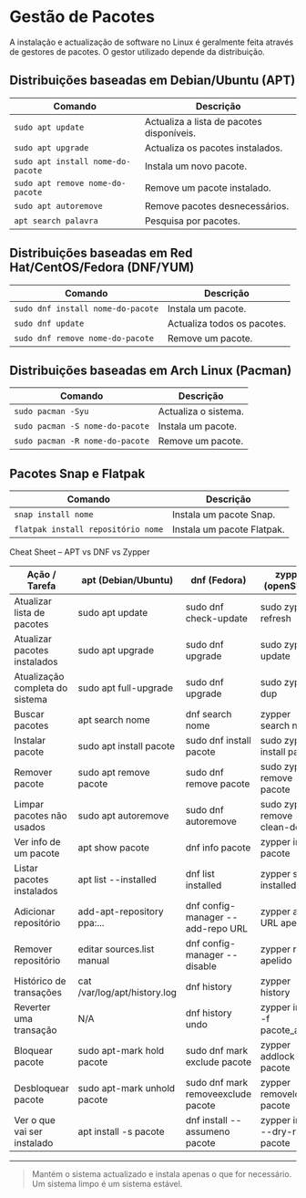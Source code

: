 # Gestão de Pacotes

A instalação e actualização de software no Linux é geralmente feita através de gestores de pacotes. O gestor utilizado depende da distribuição.

## Distribuições baseadas em Debian/Ubuntu (APT)

| Comando | Descrição |
|--------|-----------|
| `sudo apt update` | Actualiza a lista de pacotes disponíveis. |
| `sudo apt upgrade` | Actualiza os pacotes instalados. |
| `sudo apt install nome-do-pacote` | Instala um novo pacote. |
| `sudo apt remove nome-do-pacote` | Remove um pacote instalado. |
| `sudo apt autoremove` | Remove pacotes desnecessários. |
| `apt search palavra` | Pesquisa por pacotes. |

## Distribuições baseadas em Red Hat/CentOS/Fedora (DNF/YUM)

| Comando | Descrição |
|--------|-----------|
| `sudo dnf install nome-do-pacote` | Instala um pacote. |
| `sudo dnf update` | Actualiza todos os pacotes. |
| `sudo dnf remove nome-do-pacote` | Remove um pacote. |

## Distribuições baseadas em Arch Linux (Pacman)

| Comando | Descrição |
|--------|-----------|
| `sudo pacman -Syu` | Actualiza o sistema. |
| `sudo pacman -S nome-do-pacote` | Instala um pacote. |
| `sudo pacman -R nome-do-pacote` | Remove um pacote. |

## Pacotes Snap e Flatpak

| Comando | Descrição |
|--------|-----------|
| `snap install nome` | Instala um pacote Snap. |
| `flatpak install repositório nome` | Instala um pacote Flatpak. |



Cheat Sheet – APT vs DNF vs Zypper

Ação / Tarefa                        | apt (Debian/Ubuntu)           | dnf (Fedora)                   | zypper (openSUSE)
------------------------------------|-------------------------------|--------------------------------|-------------------------------
Atualizar lista de pacotes         | sudo apt update               | sudo dnf check-update          | sudo zypper refresh
Atualizar pacotes instalados       | sudo apt upgrade              | sudo dnf upgrade               | sudo zypper update
Atualização completa do sistema    | sudo apt full-upgrade         | sudo dnf upgrade               | sudo zypper dup
Buscar pacotes                     | apt search nome               | dnf search nome                | zypper search nome
Instalar pacote                    | sudo apt install pacote       | sudo dnf install pacote        | sudo zypper install pacote
Remover pacote                     | sudo apt remove pacote        | sudo dnf remove pacote         | sudo zypper remove pacote
Limpar pacotes não usados          | sudo apt autoremove           | sudo dnf autoremove            | sudo zypper remove --clean-deps
Ver info de um pacote              | apt show pacote               | dnf info pacote                | zypper info pacote
Listar pacotes instalados          | apt list --installed          | dnf list installed             | zypper se --installed-only
Adicionar repositório              | add-apt-repository ppa:...    | dnf config-manager --add-repo URL | zypper ar URL apelido
Remover repositório                | editar sources.list manual    | dnf config-manager --disable   | zypper rr apelido
Histórico de transações            | cat /var/log/apt/history.log  | dnf history                    | zypper history
Reverter uma transação             | N/A                           | dnf history undo <id>          | zypper install -f pacote_antigo
Bloquear pacote                    | sudo apt-mark hold pacote     | sudo dnf mark exclude pacote   | zypper addlock pacote
Desbloquear pacote                 | sudo apt-mark unhold pacote   | sudo dnf mark removeexclude pacote | zypper removelock pacote
Ver o que vai ser instalado        | apt install -s pacote         | dnf install --assumeno pacote  | zypper install --dry-run pacote


---

> Mantém o sistema actualizado e instala apenas o que for necessário. Um sistema limpo é um sistema estável.
